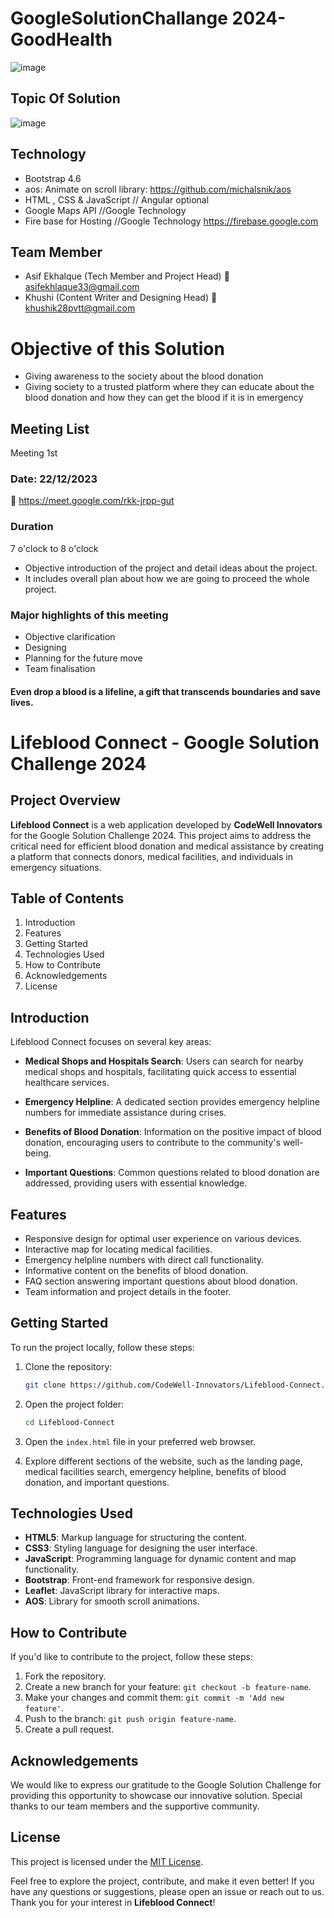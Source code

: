# GoogleSolutionChallange 2024-GoodHealth
![image](https://github.com/Asifekhlaque/GoogleSolutionChallange-GoodHealth/assets/132199879/d8dd99b7-ea82-4134-bc5b-58a36125067a)
## Topic Of Solution
![image](https://github.com/Asifekhlaque/GoogleSolutionChallange-GoodHealth/assets/132199879/eda3be4e-c5d4-432f-a4e5-c83d7d1ec458)
## Technology
- Bootstrap 4.6
- aos: Animate on scroll library: https://github.com/michalsnik/aos
- HTML , CSS & JavaScript // Angular optional
- Google Maps API //Google Technology
- Fire base for Hosting //Google Technology
https://firebase.google.com
## Team Member
- Asif Ekhalque (Tech Member and Project Head)
📧asifekhlaque33@gmail.com
- Khushi (Content Writer and Designing Head)
📧khushik28pvtt@gmail.com
# Objective of this Solution
- Giving awareness to the society about the blood donation
- Giving society to a trusted platform where they can educate about the blood donation and how they can get the blood if it is in emergency
## Meeting List
Meeting 1st
### Date: 22/12/2023
 🔗 https://meet.google.com/rkk-jrpp-gut
### Duration
7 o'clock to 8 o'clock
- Objective introduction of the project and detail ideas about the project.
- It includes overall plan about how we are going to proceed the whole project. 
### Major highlights of this meeting
- Objective clarification
- Designing
- Planning for the future move
- Team finalisation
#### Even drop a blood is a lifeline, a gift that transcends boundaries and save lives.
# Lifeblood Connect - Google Solution Challenge 2024

## Project Overview

**Lifeblood Connect** is a web application developed by **CodeWell Innovators** for the Google Solution Challenge 2024. This project aims to address the critical need for efficient blood donation and medical assistance by creating a platform that connects donors, medical facilities, and individuals in emergency situations.

## Table of Contents

1. Introduction
2. Features 
3. Getting Started
4. Technologies Used
5. How to Contribute
6. Acknowledgements
7. License

## Introduction

Lifeblood Connect focuses on several key areas:

- **Medical Shops and Hospitals Search**: Users can search for nearby medical shops and hospitals, facilitating quick access to essential healthcare services.

- **Emergency Helpline**: A dedicated section provides emergency helpline numbers for immediate assistance during crises.

- **Benefits of Blood Donation**: Information on the positive impact of blood donation, encouraging users to contribute to the community's well-being.

- **Important Questions**: Common questions related to blood donation are addressed, providing users with essential knowledge.

## Features

- Responsive design for optimal user experience on various devices.
- Interactive map for locating medical facilities.
- Emergency helpline numbers with direct call functionality.
- Informative content on the benefits of blood donation.
- FAQ section answering important questions about blood donation.
- Team information and project details in the footer.

## Getting Started

To run the project locally, follow these steps:

1. Clone the repository:

   ```bash
   git clone https://github.com/CodeWell-Innovators/Lifeblood-Connect.git
   ```

2. Open the project folder:

   ```bash
   cd Lifeblood-Connect
   ```

3. Open the `index.html` file in your preferred web browser.

4. Explore different sections of the website, such as the landing page, medical facilities search, emergency helpline, benefits of blood donation, and important questions.

## Technologies Used

- **HTML5**: Markup language for structuring the content.
- **CSS3**: Styling language for designing the user interface.
- **JavaScript**: Programming language for dynamic content and map functionality.
- **Bootstrap**: Front-end framework for responsive design.
- **Leaflet**: JavaScript library for interactive maps.
- **AOS**: Library for smooth scroll animations.

## How to Contribute

If you'd like to contribute to the project, follow these steps:

1. Fork the repository.
2. Create a new branch for your feature: `git checkout -b feature-name`.
3. Make your changes and commit them: `git commit -m 'Add new feature'`.
4. Push to the branch: `git push origin feature-name`.
5. Create a pull request.

## Acknowledgements

We would like to express our gratitude to the Google Solution Challenge for providing this opportunity to showcase our innovative solution. Special thanks to our team members and the supportive community.

## License

This project is licensed under the [MIT License](LICENSE).

Feel free to explore the project, contribute, and make it even better! If you have any questions or suggestions, please open an issue or reach out to us. Thank you for your interest in **Lifeblood Connect**!

